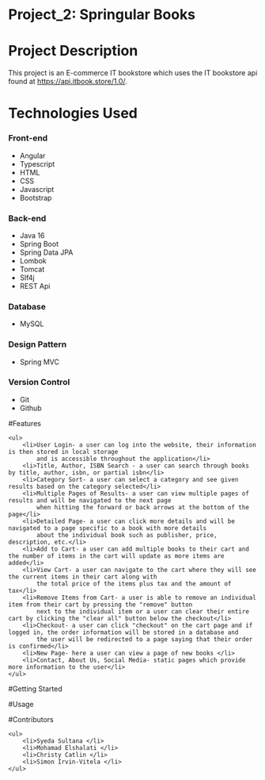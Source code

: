 # Project_2: Springular Books

# Project Description
This project is an E-commerce IT bookstore which uses the IT bookstore api found at https://api.itbook.store/1.0/. 

# Technologies Used
<h3>Front-end</h3>
 <ul>
  <li> Angular </li>
  <li> Typescript </li>
  <li> HTML</li>
  <li> CSS </li>
  <li> Javascript </li>
  <li> Bootstrap </li>
 </ul>
<h3>Back-end</h3>
 <ul>
  <li> Java 16</li>
  <li> Spring Boot</li>
  <li> Spring Data JPA</li>
  <li> Lombok </li>
  <li> Tomcat </li>
  <li> Slf4j </li>
  <li> REST Api </li>	
 </ul>
 <h3> Database </h3>
  <ul>
   <li> MySQL </li>
  </ul>
 <h3> Design Pattern </h3>
  <ul>
   <li>Spring MVC</li>
  </ul>
 <h3> Version Control </h3>
  <ul>
   <li> Git </li>
   <li> Github </li>
  </ul>

#Features

	<ul>
		<li>User Login- a user can log into the website, their information is then stored in local storage 
			and is accessible throughout the application</li>
		<li>Title, Author, ISBN Search - a user can search through books by title, author, isbn, or partial isbn</li>
		<li>Category Sort- a user can select a category and see given results based on the category selected</li>
		<li>Multiple Pages of Results- a user can view multiple pages of results and will be navigated to the next page
			when hitting the forward or back arrows at the bottom of the page</li>
		<li>Detailed Page- a user can click more details and will be navigated to a page specific to a book with more details
			about the individual book such as publisher, price, description, etc.</li>
		<li>Add to Cart- a user can add multiple books to their cart and the number of items in the cart will update as more items are added</li>
		<li>View Cart- a user can navigate to the cart where they will see the current items in their cart along with 
			the total price of the items plus tax and the amount of tax</li>
		<li>Remove Items from Cart- a user is able to remove an individual item from their cart by pressing the "remove" button 
			next to the individual item or a user can clear their entire cart by clicking the "clear all" button below the checkout</li>
		<li>Checkout- a user can click "checkout" on the cart page and if logged in, the order information will be stored in a database and
			the user will be redirected to a page saying that their order is confirmed</li>
		<li>New Page- here a user can view a page of new books </li>
		<li>Contact, About Us, Social Media- static pages which provide more information to the user</li>
	</ul>

#Getting Started

#Usage

#Contributors

	<ul>
		<li>Syeda Sultana </li>
		<li>Mohamad Elshalati </li>
		<li>Christy Catlin </li>
		<li>Simon Irvin-Vitela </li>
	</ul>
